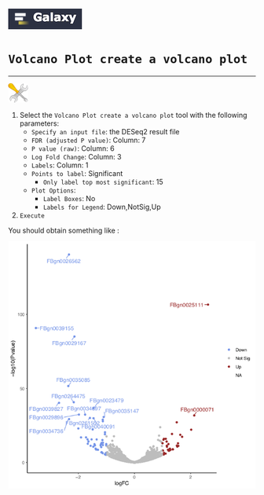 ![](images/galaxylogo.png)

# `Volcano Plot create a volcano plot`

----
![](images/tool_small.png)

  1. Select the `Volcano Plot create a volcano plot` tool with the following parameters:
      - `Specify an input file`: the DESeq2 result file
      - `FDR (adjusted P value)`: Column: 7
      - `P value (raw)`: Column: 6
      - `Log Fold Change`: Column: 3
      - `Labels`: Column: 1
      - `Points to label`: Significant
          - `Only label top most significant`: 15
      - `Plot Options`:
          - `Label Boxes`: No
          - `Labels for Legend`: Down,NotSig,Up
  2. `Execute`
  
  You should obtain something like :
  
![](images/volcano.png)
  
